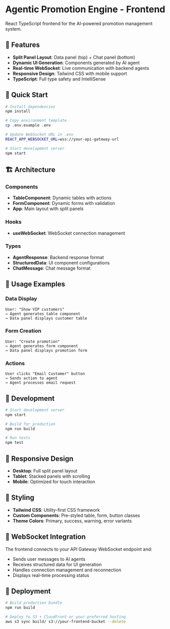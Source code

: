 # Agentic Promotion Engine - Frontend

React TypeScript frontend for the AI-powered promotion management system.

## 🎨 Features

- **Split Panel Layout**: Data panel (top) + Chat panel (bottom)
- **Dynamic UI Generation**: Components generated by AI agent
- **Real-time WebSocket**: Live communication with backend agents
- **Responsive Design**: Tailwind CSS with mobile support
- **TypeScript**: Full type safety and IntelliSense

## 🚀 Quick Start

```bash
# Install dependencies
npm install

# Copy environment template
cp .env.example .env

# Update WebSocket URL in .env
REACT_APP_WEBSOCKET_URL=wss://your-api-gateway-url

# Start development server
npm start
```

## 🏗️ Architecture

### Components
- **TableComponent**: Dynamic tables with actions
- **FormComponent**: Dynamic forms with validation
- **App**: Main layout with split panels

### Hooks
- **useWebSocket**: WebSocket connection management

### Types
- **AgentResponse**: Backend response format
- **StructuredData**: UI component configurations
- **ChatMessage**: Chat message format

## 🎯 Usage Examples

### Data Display
```
User: "Show VIP customers"
→ Agent generates table component
→ Data panel displays customer table
```

### Form Creation
```
User: "Create promotion"
→ Agent generates form component
→ Data panel displays promotion form
```

### Actions
```
User clicks "Email Customer" button
→ Sends action to agent
→ Agent processes email request
```

## 🔧 Development

```bash
# Start development server
npm start

# Build for production
npm run build

# Run tests
npm test
```

## 📱 Responsive Design

- **Desktop**: Full split panel layout
- **Tablet**: Stacked panels with scrolling
- **Mobile**: Optimized for touch interaction

## 🎨 Styling

- **Tailwind CSS**: Utility-first CSS framework
- **Custom Components**: Pre-styled table, form, button classes
- **Theme Colors**: Primary, success, warning, error variants

## 🔌 WebSocket Integration

The frontend connects to your API Gateway WebSocket endpoint and:
- Sends user messages to AI agents
- Receives structured data for UI generation
- Handles connection management and reconnection
- Displays real-time processing status

## 🚀 Deployment

```bash
# Build production bundle
npm run build

# Deploy to S3 + CloudFront or your preferred hosting
aws s3 sync build/ s3://your-frontend-bucket --delete
```
